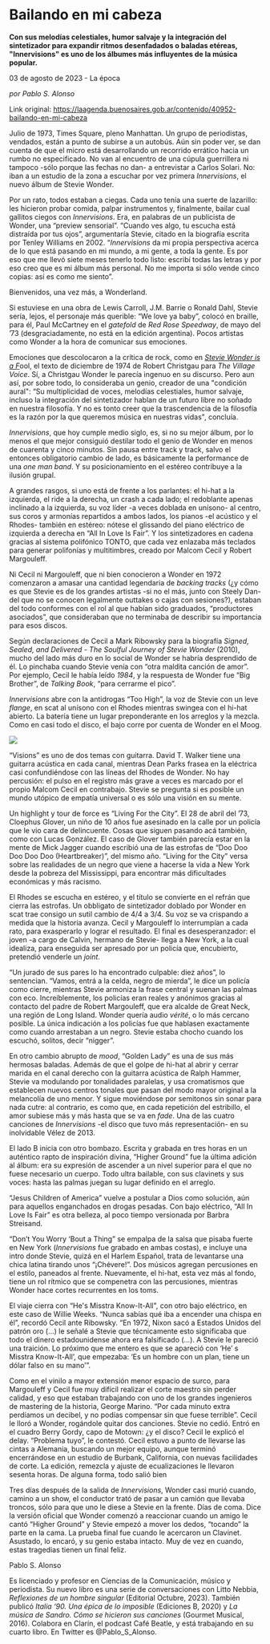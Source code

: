# Bailando en mi cabeza

**Con sus melodías celestiales, humor salvaje y la integración del sintetizador para expandir ritmos desenfadados o baladas etéreas, "Innervisions" es uno de los álbumes más influyentes de la música popular.**

03 de agosto de 2023 - La época

_por Pablo S. Alonso_

Link original: https://laagenda.buenosaires.gob.ar/contenido/40952-bailando-en-mi-cabeza



Julio de 1973, Times Square, pleno Manhattan. Un grupo de periodistas, vendados, están a punto de subirse a un autobús. Aún sin poder ver, se dan cuenta de que el micro está desarrollando un recorrido errático hacia un rumbo no especificado. No van al encuentro de una cúpula guerrillera ni tampoco -sólo porque las fechas no dan- a entrevistar a Carlos Solari. No: iban a un estudio de la zona a escuchar por vez primera *Innervisions*, el nuevo álbum de Stevie Wonder.




Por un rato, todos estaban a ciegas. Cada uno tenía una suerte de lazarillo: les hicieron probar comida, palpar instrumentos y, finalmente, bailar cual gallitos ciegos con *Innervisions*. Era, en palabras de un publicista de Wonder, una “preview sensorial”. “Cuando ves algo, tu escucha está distraída por tus ojos”, argumentaría Stevie, citado en la biografía escrita por Tenley Williams en 2002. “*Innervisions* da mi propia perspectiva acerca de lo que está pasando en mi mundo, a mi gente, a toda la gente. Es por eso que me llevó siete meses tenerlo todo listo: escribí todas las letras y por eso creo que es mi álbum más personal. No me importa si sólo vende cinco copias: así es como me siento”.




Bienvenidos, una vez más, a Wonderland.




Si estuviese en una obra de Lewis Carroll, J.M. Barrie o Ronald Dahl, Stevie sería, lejos, el personaje más querible: “We love ya baby”, colocó en braille, para él, Paul McCartney en el *gatefold* de *Red Rose Speedway*, de mayo del ’73 (desgraciadamente, no está en la edición argentina). Pocos artistas como Wonder a la hora de comunicar sus emociones.




Emociones que descolocaron a la crítica de rock, como en [*Stevie Wonder is a F*](https://www.robertchristgau.com/xg/rock/wonder-74.php)ool, el texto de diciembre de 1974 de Robert Christgau para *The Village Voice*. Sí, a Christgau Wonder le parecía ingenuo en su discurso. Pero aun así, por sobre todo, lo consideraba un genio, creador de una "condición aural": “Su multiplicidad de voces, melodías celestiales, humor salvaje, incluso la integración del sintetizador hablan de un futuro libre no soñado en nuestra filosofía. Y no es tonto creer que la trascendencia de la filosofía es la razón por la que queremos música en nuestras vidas", concluía.




*Innervisions*, que hoy cumple medio siglo, es, si no su mejor álbum, por lo menos el que mejor consiguió destilar todo el genio de Wonder en menos de cuarenta y cinco minutos. Sin pausa entre track y track, salvo el entonces obligatorio cambio de lado, es básicamente la performance de una *one man band*. Y su posicionamiento en el estéreo contribuye a la ilusión grupal.




A grandes rasgos, si uno está de frente a los parlantes: el hi-hat a la izquierda, el ride a la derecha, un crash a cada lado; el redoblante apenas inclinado a la izquierda, su voz líder -a veces doblada en unísono- al centro, sus coros y armonías repartidos a ambos lados, los pianos -el acústico y el Rhodes- también en estéreo: nótese el glissando del piano eléctrico de izquierda a derecha en “All In Love Is Fair”. Y los sintetizadores en cadena gracias al sistema polifónico TONTO, que cada vez enlazaba más teclados para generar polifonías y multitimbres, creado por Malcom Cecil y Robert Margouleff.




Ni Cecil ni Margouleff, que ni bien conocieron a Wonder en 1972 comenzaron a amasar una cantidad legendaria de *backing tracks* (¿y cómo es que Stevie es de los grandes artistas -si no el más, junto con Steely Dan- del que no se conocen legalmente outtakes o cajas con sesiones?), estaban del todo conformes con el rol al que habían sido graduados, “productores asociados”, que consideraban que no terminaba de describir su importancia para esos discos.




Según declaraciones de Cecil a Mark Ribowsky para la biografía *Signed, Sealed, and Delivered - The Soulful Journey of Stevie Wonder* (2010), mucho del lado más duro en lo social de Wonder se habría desprendido de él. Lo pinchaba cuando Stevie venía con “otra maldita canción de amor”. Por ejemplo, Cecil le había leído *1984*, y la respuesta de Wonder fue “Big Brother”, de *Talking Book*, “para cerrarme el pico”.




*Innervisions* abre con la antidrogas “Too High”, la voz de Stevie con un leve *flange*, en scat al unísono con el Rhodes mientras swingea con el hi-hat abierto. La batería tiene un lugar preponderante en los arreglos y la mezcla. Como en casi todo el disco, el bajo corre por cuenta de Wonder en el Moog.




![](https://cdn.feater.me/files/images/2560029/899157b9-6b76-4010-b758-c0c4c314b162.jpg)




“Visions” es uno de dos temas con guitarra. David T. Walker tiene una guitarra acústica en cada canal, mientras Dean Parks frasea en la eléctrica casi confundiéndose con las líneas del Rhodes de Wonder. No hay percusión: el pulso en el registro más grave a veces es marcado por el propio Malcom Cecil en contrabajo. Stevie se pregunta si es posible un mundo utópico de empatía universal o es sólo una visión en su mente.




Un highlight y tour de force es “Living For the City”. El 28 de abril del ’73, Cloephus Glover, un niño de 10 años fue asesinado en la calle por un policía que le vio cara de delincuente. Cosas que siguen pasando acá también, como con Lucas González. El caso de Glover también parecía estar en la mente de Mick Jagger cuando escribió una de las estrofas de “Doo Doo Doo Doo Doo (Heartbreaker)”, del mismo año. “Living for the City” versa sobre las realidades de un negro que viene a hacerse la vida a New York desde la pobreza del Mississippi, para encontrar más dificultades económicas y más racismo.




El Rhodes se escucha en estéreo, y el título se convierte en el refrán que cierra las estrofas. Un obbligato de sintetizador doblado por Wonder en scat trae consigo un sutil cambio de 4/4 a 3/4. Su voz se va crispando a medida que la historia avanza. Cecil y Margouleff lo interrumpían a cada rato, para exasperarlo y lograr el resultado. El final es desesperanzador: el joven -a cargo de Calvin, hermano de Stevie- llega a New York, a la cual idealiza, para enseguida ser apresado por un policía que, encubierto, pretendió venderle un *joint*.




“Un jurado de sus pares lo ha encontrado culpable: diez años”, lo sentencian. “Vamos, entrá a la celda, negro de mierda”, le dice un policía como cierre, mientras Stevie armoniza la frase central y suenan las palmas con eco. Increíblemente, los policías eran reales y anónimos gracias al contacto del padre de Robert Margouleff, que era alcalde de Great Neck, una región de Long Island. Wonder quería audio *vérité*, o lo más cercano posible. La única indicación a los policías fue que hablasen exactamente como cuando arrestaban a un negro. Stevie estaba chocho cuando los escuchó, solitos, decir “nigger”.




En otro cambio abrupto de *mood*, “Golden Lady” es una de sus más hermosas baladas. Además de que el golpe de hi-hat al abrir y cerrar marida en el canal derecho con la guitarra acústica de Ralph Hammer, Stevie va modulando por tonalidades paralelas, y usa cromatismos que establecen nuevos centros tonales que pasan del modo mayor original a la melancolía de uno menor. Y sigue moviéndose por semitonos sin sonar para nada cutre: al contrario, es como que, en cada repetición del estribillo, el amor subiese más y más hasta que se va en *fade*. Una de las cuatro canciones de *Innervisions* -el disco que tuvo más representación- en su inolvidable Vélez de 2013.




El lado B inicia con otro bombazo. Escrita y grabada en tres horas en un auténtico rapto de inspiración divina, “Higher Ground” fue la última adición al álbum: era su expresión de ascender a un nivel superior para el que no fuese necesario un cuerpo. Todo ultra bailable, con sus clavinets y sus voces: hasta las palmas juegan su lugar definido en el arreglo.




“Jesus Children of America” vuelve a postular a Dios como solución, aún para aquellos enganchados en drogas pesadas. Con bajo eléctrico, “All In Love Is Fair” es otra belleza, al poco tiempo versionada por Barbra Streisand.




“Don’t You Worry ‘Bout a Thing” se empalpa de la salsa que pisaba fuerte en New York (*Innervisions* fue grabado en ambas costas), e incluye una intro donde Stevie, quizá en el Harlem Español, trata de levantarse una chica latina tirando unos “¡Chévere!”. Dos músicos agregan percusiones en el estilo, paneados al frente. Nuevamente, el hi-hat, esta vez más al fondo, tiene un rol rítmico que se compenetra con las percusiones, mientras Wonder hace cortes recurrentes en los toms.




El viaje cierra con “He's Misstra Know-It-All", con otro bajo eléctrico, en este caso de Willie Weeks. “Nunca sabías qué iba a encender una chispa en él”, recordó Cecil ante Ribowsky. “En 1972, Nixon sacó a Estados Unidos del patrón oro (…) le señalé a Stevie que técnicamente esto significaba que todo el dinero estadounidense ahora era falsificado (…). A Stevie le pareció una traición. Lo próximo que me entero es que se apareció con ‘He’ s Misstra Know-It-All’, que empezaba: ‘Es un hombre con un plan, tiene un dólar falso en su mano’”.




Como en el vinilo a mayor extensión menor espacio de surco, para Margouleff y Cecil fue muy difícil realizar el corte maestro sin perder calidad, y eso que estaban trabajando con uno de los grandes ingenieros de mastering de la historia, George Marino. “Por cada minuto extra perdíamos un decibel, y no podías compensar sin que fuese terrible”. Cecil le lloró a Wonder, rogándole quitar dos canciones. Stevie no cedió. Entró en el cuadro Berry Gordy, capo de Motown: ¿y el disco? Cecil le explicó el delay. “Problema tuyo”, le contestó. Cecil estuvo a punto de llevarse las cintas a Alemania, buscando un mejor equipo, aunque terminó encerrándose en un estudio de Burbank, California, con nuevas facilidades de corte. La edición, remezcla y ajuste de ecualizaciones le llevaron sesenta horas. De alguna forma, todo salió bien




Tres días después de la salida de *Innervisions*, Wonder casi murió cuando, camino a un show, el conductor trató de pasar a un camión que llevaba troncos, sólo para que uno le diese a Stevie en la frente. Días de coma. Dice la versión oficial que Wonder comenzó a reaccionar cuando un amigo le cantó “Higher Ground” y Stevie empezó a mover los dedos, “tocando” la parte en la cama. La prueba final fue cuando le acercaron un Clavinet. Asustado, lo encaró, y su genio estaba intacto. Muy de vez en cuando, estas tragedias tienen un final feliz.




Pablo S. Alonso




Es licenciado y profesor en Ciencias de la Comunicación, músico y periodista. Su nuevo libro es una serie de conversaciones con Litto Nebbia, *Reflexiones de un hombre singular* (Editorial Octubre, 2023). También publicó *Italia ‘90. Una épica de lo imposible* (Ediciones B, 2020) y *La música de Sandro. Cómo se hicieron sus canciones* (Gourmet Musical, 2016). Colabora en Clarín, el podcast Café Beatle, y está trabajando en su cuarto libro. En Twitter es @Pablo\_S\_Alonso.



